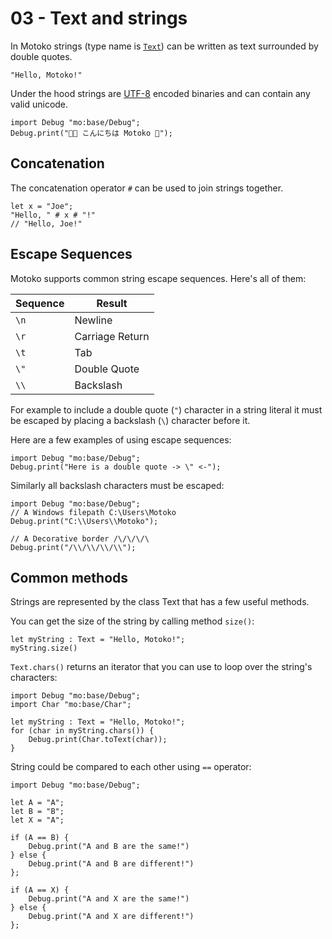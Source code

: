 # 03 - Text and strings

In Motoko strings (type name is [`Text`](../official/base/Text.md)) can be written as text surrounded by double quotes.

```motoko
"Hello, Motoko!"
```
<!-- 
It can span multiple lines.

```motoko
"Hello
Motoko!"
``` -->

Under the hood strings are [UTF-8](https://en.wikipedia.org/wiki/UTF-8) encoded binaries
and can contain any valid unicode.

```motoko
import Debug "mo:base/Debug";
Debug.print("👩‍💻 こんにちは Motoko 💫");
```

## Concatenation

The concatenation operator `#` can be used to join strings together.

```motoko
let x = "Joe";
"Hello, " # x # "!"
// "Hello, Joe!"
```

## Escape Sequences

Motoko supports common string escape sequences. Here's all of them:

| Sequence | Result          |
| -------- | --------------- |
| `\n`     | Newline         |
| `\r`     | Carriage Return |
| `\t`     | Tab             |
| `\"`     | Double Quote    |
| `\\`     | Backslash       |

For example to include a double quote (`"`) character in a string literal it
must be escaped by placing a backslash (`\`) character before it.

Here are a few examples of using escape sequences:

```motoko
import Debug "mo:base/Debug";
Debug.print("Here is a double quote -> \" <-");
```

Similarly all backslash characters must be escaped:

```motoko
import Debug "mo:base/Debug";
// A Windows filepath C:\Users\Motoko
Debug.print("C:\\Users\\Motoko");

// A Decorative border /\/\/\/\
Debug.print("/\\/\\/\\/\\");
```

## Common methods

Strings are represented by the class Text that has a few useful methods.

You can get the size of the string by calling method `size()`:
```motoko
let myString : Text = "Hello, Motoko!";
myString.size()
```

`Text.chars()` returns an iterator that you can use to loop over the string's characters:
```motoko
import Debug "mo:base/Debug";
import Char "mo:base/Char";

let myString : Text = "Hello, Motoko!";
for (char in myString.chars()) {
    Debug.print(Char.toText(char));
}
```

String could be compared to each other using `==` operator:
```motoko
import Debug "mo:base/Debug";

let A = "A";
let B = "B";
let X = "A";

if (A == B) {
    Debug.print("A and B are the same!")
} else {
    Debug.print("A and B are different!")
};

if (A == X) {
    Debug.print("A and X are the same!")
} else {
    Debug.print("A and X are different!")
};
```